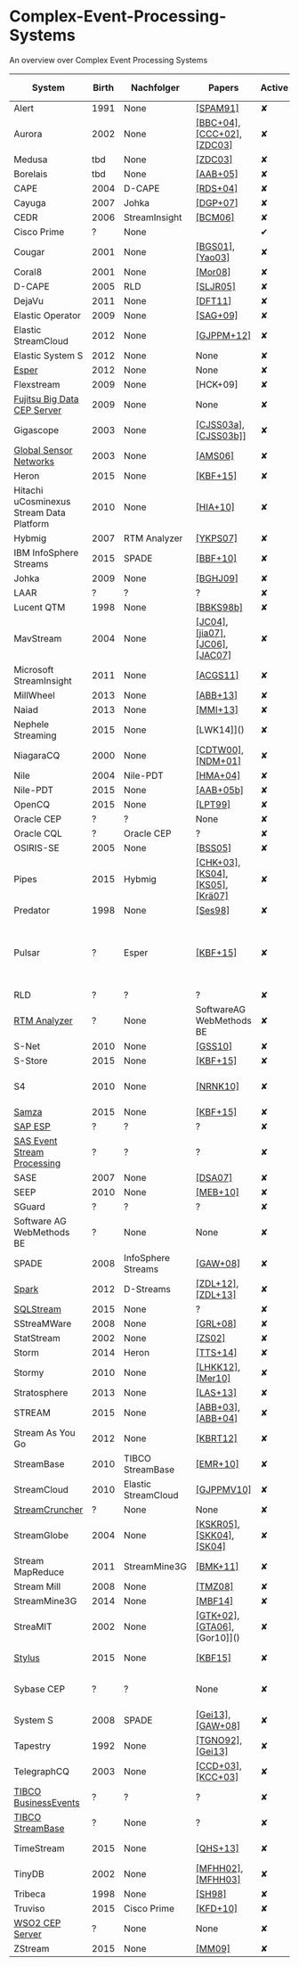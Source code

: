 # Complex-Event-Processing-Systems
An overview over Complex Event Processing Systems  

| System | Birth | Nachfolger | Papers | Active | Open Source |  Comment
| ------ | ----- | ----------- | ------ | ------ | ----------- | ------
| Alert | 1991 | None | [[SPAM91]](SPAM91.pdf) | ✘ | ✔ | - | 
| Aurora | 2002 | None | [[BBC+04]](BBC+04.pdf), [[CCC+02]](CCC+02.pdf), [[ZDC03]](ZDC03.pdf) | ✘ | ✔ | - | 
| Medusa | tbd | None | [[ZDC03]](ZDC03.pdf) | ✘ | ✔ | - | 
| Borelais | tbd | None | [[AAB+05]](AAB+05.pdf) | ✘ | ✔ | - | 
| CAPE | 2004 | D-CAPE | [[RDS+04]]() | ✘ | ✔ | - | 
| Cayuga | 2007 | Johka | [[DGP+07]]() | ✘ | ✔ | - | 
| CEDR | 2006 | StreamInsight | [[BCM06]]() | ✘ | ✔ | - | 
| Cisco Prime | ? | None |  | ✔ | ✘ | - | 
| Cougar | 2001 | None | [[BGS01]](), [[Yao03]]() | ✘ | ✔ | - | 
| Coral8 | 2001 | None | [[Mor08]]() | ✘ | ✔ | - | 
| D-CAPE | 2005 | RLD | [[SLJR05]]() | ✘ | ✔ | - | 
| DejaVu | 2011 | None | [[DFT11]]() | ✘ | ✔ | - | 
| Elastic Operator | 2009 | None | [[SAG+09]]() | ✘ | ✔ | - | 
| Elastic StreamCloud | 2012 | None | [[GJPPM+12]]() | ✘ | ✔ | - | 
| Elastic System S | 2012 | None | None | ✘ | ✔ | - | 
| [Esper](http://www.espertech.com/esper/index.php) | 2012 | None | None | ✘ | ✔ | - | 
| Flexstream | 2009 | None | [HCK+09] | ✘ | ✔ | - | 
| [Fujitsu Big Data CEP Server](http://www.fujitsu.com/global/products/software/middleware/application-infrastructure/interstage/solutions/big-data/bdcep/features/) | 2009 | None | None | ✘ | ✔ | - | 
| Gigascope | 2003 | None | [[CJSS03a]](), [[CJSS03b]]()] | ✘ | ✔ | - | 
| [Global Sensor Networks](https://github.com/LSIR/gsn) | 2003 | None | [[AMS06]](AMS06.pdf) | ✘ | ✔ | - | 
| Heron | 2015 | None | [[KBF+15]]() | ✘ | ✔ | - | 
| Hitachi uCosminexus Stream Data Platform | 2010 | None | [[HIA+10]](http://dl.acm.org/citation.cfm?id=2128220) | ✘ | ✔ | - | 
| Hybmig | 2007 | RTM Analyzer | [[YKPS07]]() | ✘ | ✔ | - | 
| IBM InfoSphere Streams | 2015 | SPADE | [[BBF+10]]() | ✘ | ✔ | - | 
| Johka | 2009 | None | [[BGHJ09]]() | ✘ | ✔ | - | 
| LAAR | ? | ? | ? | ✘ | ✔ | - | 
| Lucent QTM | 1998 | None | [[BBKS98b]]() | ✘ | ✔ | - | 
| MavStream | 2004 | None | [[JC04]](), [[jia07]](),  [[JC06]](),  [[JAC07]]() | ✘ | ✔ | - | 
| Microsoft StreamInsight | 2011 | None | [[ACGS11]]() | ✘ | ✔ | - | 
| MillWheel | 2013 | None | [[ABB+13]]() | ✘ | ✔ | - | 
| Naiad | 2013 | None | [[MMI+13]]() | ✘ | ✔ | - | 
| Nephele Streaming | 2015 | None | [LWK14]]() | ✘ | ✔ | - | 
| NiagaraCQ | 2000 | None | [[CDTW00]](), [[NDM+01]]() | ✘ | ✔ | - | 
| Nile | 2004 | Nile-PDT | [[HMA+04]]() | ✘ | ✔ | - | 
| Nile-PDT | 2015 | None | [[AAB+05b]]() | ✘ | ✔ | - | 
| OpenCQ | 2015 | None | [[LPT99]]() | ✘ | ✔ | - | 
| Oracle CEP | ? | ? | None | ✘ | ✔ | - | 
| Oracle CQL | ? | Oracle CEP | ? | ✘ | ✔ | - | 
| OSIRIS-SE | 2005 | None | [[BSS05]]() | ✘ | ✔ | - | 
| Pipes | 2015 | Hybmig | [[CHK+03]](), [[KS04]](), [[KS05]](), [[Krä07]]() | ✘ | ✔ | - | 
| Predator | 1998 | None | [[Ses98]]() | ✘ | ✔ | - | 
| Pulsar | ? | Esper | [[KBF+15]]() | ✘ | ✔ | uses internally Jetstream, which is based on Esper | 
| RLD | ? | ? | ? | ✘ | ✔ | - | 
| [RTM Analyzer](http://www.gfft-portal.de/files/WhitePaper_RTM_Analyzer.pdf) | ? | None | SoftwareAG WebMethods BE | ✘ | ✔ | - | 
| S-Net | 2010 | None | [[GSS10]]() | ✘ | ✔ | - | 
| S-Store | 2015 | None | [[KBF+15]]() | ✘ | ✔ | - | 
| S4 | 2010 | None | [[NRNK10]]() | ✘ | ✔ | First *Yahoo! S4*, later *Apache S4* | 
| [Samza](http://samza.apache.org/) | 2015 | None | [[KBF+15]]() | ✘ | ✔ | - | 
| [SAP ESP](http://scn.sap.com/community/event-stream-processor) | ? | ? | ? | ✘ | ✔ | - | 
| [SAS Event Stream Processing](http://www.sas.com/en_us/software/data-management/event-stream-processing.html) | ? | ? | ? | ✘ | ✔ | - |
| SASE | 2007 | None | [[DSA07]]() | ✘ | ✔ | - | 
| SEEP | 2010 | None | [[MEB+10]]() | ✘ | ✔ | - | 
| SGuard | ? | ? | ? | ✘ | ✔ | - | 
| Software AG WebMethods BE | ? | None | None | ✘ | ✔ | - | 
| SPADE | 2008 | InfoSphere Streams | [[GAW+08]]() | ✘ | ✔ | - | 
| [Spark](http://spark.apache.org/) | 2012 | D-Streams | [[ZDL+12]](), [[ZDL+13]]() | ✘ | ✔ | - | 
| [SQLStream](http://www.sqlstream.com/) | 2015 | None | ? | ✘ | ✔ | - | 
| SStreaMWare | 2008 | None | [[GRL+08]]() | ✘ | ✔ | - | 
| StatStream | 2002 | None | [[ZS02]]() | ✘ | ✔ | - | 
| Storm | 2014 | Heron | [[TTS+14]]() | ✘ | ✔ | - | 
| Stormy | 2010 | None | [[LHKK12]](), [[Mer10]]() | ✘ | ✔ | - | 
| Stratosphere | 2013 | None | [[LAS+13]]() | ✘ | ✔ | - | 
| STREAM | 2015 | None | [[ABB+03]](), [[ABB+04]]() | ✘ | ✔ | - | 
| Stream As You Go | 2012 | None | [[KBRT12]]() | ✘ | ✔ | - | 
| StreamBase | 2010 | TIBCO StreamBase | [[EMR+10]]() | ✘ | ✔ | based on Aurora | 
| StreamCloud | 2010 | Elastic StreamCloud | [[GJPPMV10]]() | ✘ | ✔ | - | 
| [StreamCruncher](http://www.streamcruncher.com/) | ? | None | None | ✘ | ✔ | - | 
| StreamGlobe | 2004 | None | [[KSKR05]](), [[SKK04]](), [[SK04]]() | ✘ | ✔ | - | 
| Stream MapReduce | 2011 | StreamMine3G | [[BMK+11]]() | ✘ | ✔ | - | 
| Stream Mill | 2008 | None | [[TMZ08]]() | ✘ | ✔ | - | 
| StreamMine3G | 2014 | None | [[MBF14]]() | ✘ | ✔ | - | 
| StreaMIT | 2002 | None | [[GTK+02]](), [[GTA06]](), [Gor10]]() | ✘ | ✔ | - | 
| [Stylus](https://qconsf.com/sf2015/presentation/stylus-facebook-new-stream-processing-platform) | 2015 | None | [[KBF15]]() | ✘ | ✔ | used at Facebook | 
| Sybase CEP | ? | ? | None | ✘ | ✔ | based on Coral8 and Aleri | 
| System S | 2008 | SPADE | [[Gei13]](), [[GAW+08]]() | ✘ | ✔ | - | 
| Tapestry | 1992 | None | [[TGNO92]](), [[Gei13]]() | ✘ | ✔ | - | 
| TelegraphCQ | 2003 | None | [[CCD+03]](), [[KCC+03]]() | ✘ | ✔ | - | 
| [TIBCO BusinessEvents](http://www.tibco.com/products/event-processing/complex-event-processing/businessevents/) | ? | ? | ? | ✘ | ✔ | - | 
| [TIBCO StreamBase](http://www.streambase.com/) | ? | None | ? | ✘ | ✔ | - | 
| TimeStream | 2015 | None | [[QHS+13]]() | ✘ | ✔ | based on StreamInsight | 
| TinyDB | 2002 | None | [[MFHH02]](), [[MFHH03]]() | ✘ | ✔ | - | 
| Tribeca | 1998 | None | [[SH98]]() | ✘ | ✔ | - | 
| Truviso | 2015 | Cisco Prime | [[KFD+10]]() | ✘ | ✔ | - | 
| [WSO2 CEP Server](http://wso2.com/products/complex-event-processor/) | ? | None | None | ✘ | ✔ | - | 
| ZStream | 2015 | None | [[MM09]]() | ✘ | ✔ | - | 

